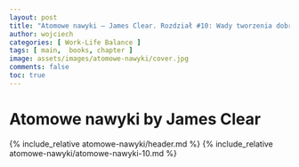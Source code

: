 ```yaml
---
layout: post
title: "Atomowe nawyki — James Clear. Rozdział #10: Wady tworzenia dobrych nawyków"
author: wojciech
categories: [ Work-Life Balance ]
tags: [ main,  books, chapter ]
image: assets/images/atomowe-nawyki/cover.jpg
comments: false
toc: true
---
```


# Atomowe nawyki by James Clear

{% include_relative atomowe-nawyki/header.md %}
{% include_relative atomowe-nawyki/atomowe-nawyki-10.md %}
